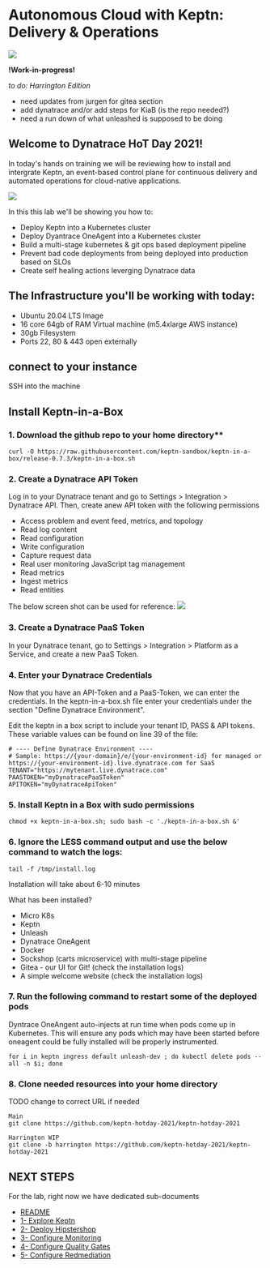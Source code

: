 # Autonomous Cloud with Keptn: Delivery & Operations
![](https://dt-cdn.net/images/dynatrace-logo-rgb-cph-800x142px-ac1b21b785.svg)


**!Work-in-progress!**

*to do: Harrington Edition*
* need updates from jurgen for gitea section
* add dynatrace and/or add steps for KiaB (is the repo needed?)
* need a run down of what unleashed is supposed to be doing

## Welcome to Dynatrace HoT Day 2021!

In today's hands on training we will be reviewing how to install and intergrate Keptn, an event-based control plane for continuous delivery and automated operations for cloud-native applications.

![](https://keptn.sh/images/logo.svg)

In this this lab we'll be showing you how to:
* Deploy Keptn into a Kubernetes cluster
* Deploy Dyantrace OneAgent into a Kubernetes cluster
* Build a multi-stage kubernetes & git ops based deployment pipeline
* Prevent bad code deployments from being deployed into production based on SLOs
* Create self healing actions leverging Dynatrace data

## The Infrastructure you'll be working with today:

- Ubuntu 20.04 LTS Image
- 16 core 64gb of RAM Virtual machine (m5.4xlarge AWS instance)
- 30gb Filesystem
- Ports 22, 80 & 443 open externally

## connect to your instance

SSH into the machine 

## Install Keptn-in-a-Box

### 1. Download the github repo to your home directory**
```
curl -O https://raw.githubusercontent.com/keptn-sandbox/keptn-in-a-box/release-0.7.3/keptn-in-a-box.sh
```
### 2. Create a Dynatrace API Token
Log in to your Dynatrace tenant and go to Settings > Integration > Dynatrace API. Then, create anew API token with the following permissions

* Access problem and event feed, metrics, and topology
* Read log content
* Read configuration
* Write configuration
* Capture request data
* Real user monitoring JavaScript tag management
* Read metrics
* Ingest metrics
* Read entities

The below screen shot can be used for reference:
![](https://tutorials.keptn.sh/tutorials/keptn-in-a-box-07/img/5052ffbd6ab534f1.png)

### 3. Create a Dynatrace PaaS Token
In your Dynatrace tenant, go to Settings > Integration > Platform as a Service, and create a new PaaS Token.

### 4. Enter your Dynatrace Credentials
Now that you have an API-Token and a PaaS-Token, we can enter the credentials.
In the keptn-in-a-box.sh file enter your credentials under the section "Define Dynatrace Environment".


Edit the keptn in a box script to include your tenant ID, PASS & API tokens. These variable values can be found on line 39 of the file:
```
# ---- Define Dynatrace Environment ---- 
# Sample: https://{your-domain}/e/{your-environment-id} for managed or https://{your-environment-id}.live.dynatrace.com for SaaS
TENANT="https://mytenant.live.dynatrace.com"
PAASTOKEN="myDynatracePaaSToken"
APITOKEN="myDynatraceApiToken"
```

### 5. Install Keptn in a Box with sudo permissions
```
chmod +x keptn-in-a-box.sh; sudo bash -c './keptn-in-a-box.sh &'
```
### 6. Ignore the LESS command output and use the below command to watch the logs:

```
tail -f /tmp/install.log
```

Installation will take about 6-10 minutes

What has been installed?

- Micro K8s
- Keptn
- Unleash
- Dynatrace OneAgent
- Docker
- Sockshop (carts microservice) with multi-stage pipeline
- Gitea - our UI for Git! (check the installation logs)
- A simple welcome website (check the installation logs)

### 7. Run the following command to restart some of the deployed pods

Dyntrace OneAngent auto-injects at run time when pods come up in Kubernetes. This will ensure any pods which may have been started before oneagent could be fully installed will be properly instrumented. 

```
for i in keptn ingress default unleash-dev ; do kubectl delete pods --all -n $i; done
```

### 8. Clone needed resources into your home directory

TODO change to correct URL if needed

```
Main
git clone https://github.com/keptn-hotday-2021/keptn-hotday-2021

Harrington WIP
git clone -b harrington https://github.com/keptn-hotday-2021/keptn-hotday-2021
```

## NEXT STEPS

For the lab, right now we have dedicated sub-documents

- [README](./README.md)
- [1- Explore Keptn](./0-explore-keptn.md)
- [2- Deploy Hipstershop](./1-deploy-hipstershop.md)
- [3- Configure Monitoring](./2-configure-monitoring.md)
- [4- Configure Quality Gates](./3-quality-gates.md)
- [5- Configure Redmediation](./4-remediation.md)